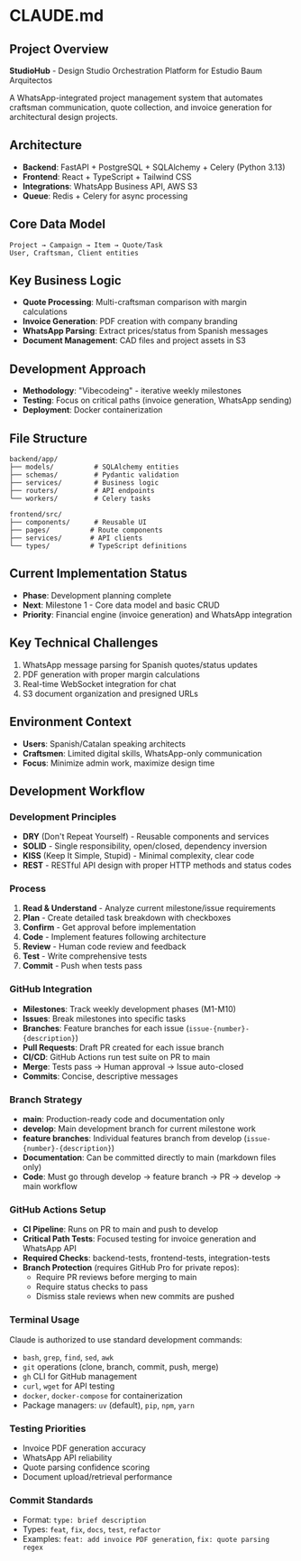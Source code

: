 # CLAUDE.md

## Project Overview
**StudioHub** - Design Studio Orchestration Platform for Estudio Baum Arquitectos

A WhatsApp-integrated project management system that automates craftsman communication, quote collection, and invoice generation for architectural design projects.

## Architecture
- **Backend**: FastAPI + PostgreSQL + SQLAlchemy + Celery (Python 3.13)
- **Frontend**: React + TypeScript + Tailwind CSS
- **Integrations**: WhatsApp Business API, AWS S3
- **Queue**: Redis + Celery for async processing

## Core Data Model
```
Project → Campaign → Item → Quote/Task
User, Craftsman, Client entities
```

## Key Business Logic
- **Quote Processing**: Multi-craftsman comparison with margin calculations
- **Invoice Generation**: PDF creation with company branding
- **WhatsApp Parsing**: Extract prices/status from Spanish messages
- **Document Management**: CAD files and project assets in S3

## Development Approach
- **Methodology**: "Vibecodeing" - iterative weekly milestones
- **Testing**: Focus on critical paths (invoice generation, WhatsApp sending)
- **Deployment**: Docker containerization

## File Structure
```
backend/app/
├── models/          # SQLAlchemy entities
├── schemas/         # Pydantic validation
├── services/        # Business logic
├── routers/         # API endpoints
└── workers/         # Celery tasks

frontend/src/
├── components/      # Reusable UI
├── pages/          # Route components
├── services/       # API clients
└── types/          # TypeScript definitions
```

## Current Implementation Status
- **Phase**: Development planning complete
- **Next**: Milestone 1 - Core data model and basic CRUD
- **Priority**: Financial engine (invoice generation) and WhatsApp integration

## Key Technical Challenges
1. WhatsApp message parsing for Spanish quotes/status updates
2. PDF generation with proper margin calculations
3. Real-time WebSocket integration for chat
4. S3 document organization and presigned URLs

## Environment Context
- **Users**: Spanish/Catalan speaking architects
- **Craftsmen**: Limited digital skills, WhatsApp-only communication
- **Focus**: Minimize admin work, maximize design time

## Development Workflow

### Development Principles
- **DRY** (Don't Repeat Yourself) - Reusable components and services
- **SOLID** - Single responsibility, open/closed, dependency inversion
- **KISS** (Keep It Simple, Stupid) - Minimal complexity, clear code
- **REST** - RESTful API design with proper HTTP methods and status codes

### Process
1. **Read & Understand** - Analyze current milestone/issue requirements
2. **Plan** - Create detailed task breakdown with checkboxes
3. **Confirm** - Get approval before implementation
4. **Code** - Implement features following architecture
5. **Review** - Human code review and feedback
6. **Test** - Write comprehensive tests
7. **Commit** - Push when tests pass

### GitHub Integration
- **Milestones**: Track weekly development phases (M1-M10)
- **Issues**: Break milestones into specific tasks
- **Branches**: Feature branches for each issue (`issue-{number}-{description}`)
- **Pull Requests**: Draft PR created for each issue branch
- **CI/CD**: GitHub Actions run test suite on PR to main
- **Merge**: Tests pass → Human approval → Issue auto-closed
- **Commits**: Concise, descriptive messages

### Branch Strategy
- **main**: Production-ready code and documentation only
- **develop**: Main development branch for current milestone work
- **feature branches**: Individual features branch from develop (`issue-{number}-{description}`)
- **Documentation**: Can be committed directly to main (markdown files only)
- **Code**: Must go through develop → feature branch → PR → develop → main workflow

### GitHub Actions Setup
- **CI Pipeline**: Runs on PR to main and push to develop
- **Critical Path Tests**: Focused testing for invoice generation and WhatsApp API
- **Required Checks**: backend-tests, frontend-tests, integration-tests
- **Branch Protection** (requires GitHub Pro for private repos):
  - Require PR reviews before merging to main
  - Require status checks to pass
  - Dismiss stale reviews when new commits are pushed

### Terminal Usage
Claude is authorized to use standard development commands:
- `bash`, `grep`, `find`, `sed`, `awk`
- `git` operations (clone, branch, commit, push, merge)
- `gh` CLI for GitHub management
- `curl`, `wget` for API testing
- `docker`, `docker-compose` for containerization
- Package managers: `uv` (default), `pip`, `npm`, `yarn`

### Testing Priorities
- Invoice PDF generation accuracy
- WhatsApp API reliability
- Quote parsing confidence scoring
- Document upload/retrieval performance

### Commit Standards
- Format: `type: brief description`
- Types: `feat`, `fix`, `docs`, `test`, `refactor`
- Examples: `feat: add invoice PDF generation`, `fix: quote parsing regex`